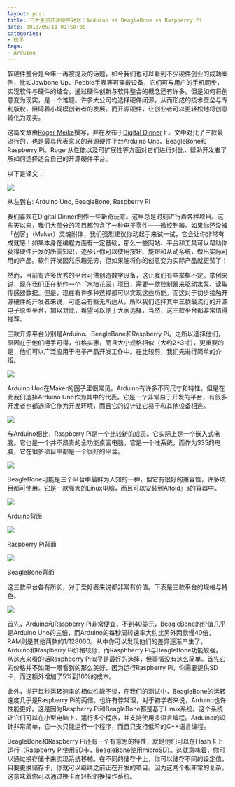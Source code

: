 ```yaml
---
layout: post
title: 三大主流开源硬件对比：Arduino vs BeagleBone vs Raspberry Pi
date: 2013/05/11 01:50:00
categories:
- 技术
tags:
- Arduino
---
```


软硬件整合是今年一再被提及的话题，如今我们也可以看到不少硬件创业的成功案例，比如Jawbone Up、Pebble手表等可穿戴设备，它们可与用户的手机同步，实现软件与硬件的结合。通过硬件创新与软件整合的概念还有许多。但是如何将创意变为现实，是一个难题。许多大公司均选择硬件闭源，从而形成的技术壁垒与专利版权，阻碍着小规模创新者的发展。而开源硬件，让创业者可以更轻松地将创意转化为现实。

这篇文章由[Roger Meike](https://plus.google.com/110958667007088273579/about)撰写，并在发布于[Digital Dinner](http://digitaldiner.blogspot.com/)上。文中对比了三款最流行的，也是最具代表意义的开源硬件平台Arduino Uno、BeagleBone和Raspberry Pi。Roger从性能以及可扩展性等方面对它们进行对比，帮助开发者了解如何选择适合自己的开源硬件平台。

以下是译文：

![](http://pics.naaln.com/blog/2019-01-14-85007.jpg-basicBlog) 

从左到右: Arduino Uno, BeagleBone, Raspberry Pi

我们喜欢在Digital Dinner制作一些新奇玩意。这里总是时刻进行着各种项目。这些天以来，我们大部分的项目都包含了一种电子零件——微控制器。如果你还没被「创客」（Maker）灵魂附体，我们强烈建议你动起手来试一试，它会让你非常有成就感！如果本身在编程方面有一定基础，那么一些网站、平台和工具可以帮助你获得硬件开发的所需知识，逐步让你可以使用按钮、旋钮和从动系统，做出实际可用的产品。软件开发固然乐趣无穷，但如果能将你的创意变为实际产品就更赞了！

然而，目前有许多优秀的平台可供创造数字设备，这让我们有些举棋不定。举例来说，现在我们正在制作一个「水培花园」项目，需要一款控制器来驱动水泵、读取传感器数据。但是，现在有许多种选择都可以实现这些功能。而这对于初步接触开源硬件的开发者来说，可能会有些无所适从。所以我们选择其中三款最流行的开源电子原型平台，加以对比，希望可以便于大家选择，当然，这三款平台都非常值得推荐。

三款开源平台分别是Arduino、BeagleBone和Raspberry Pi。之所以选择他们，原因在于他们唾手可得，价格实惠，而且大小规格相似（大约2*3寸），更重要的是，他们可以广泛应用于电子产品开发工作中。在比较前，我们先进行简单的介绍。

![](http://pics.naaln.com/blog/2019-01-14-085007.jpg-basicBlog) 

Arduino Uno在Maker的圈子里很常见。Arduino有许多不同尺寸和特性，但是在此我们选择Arduino Uno作为其中的代表。它是一个非常易于开发的平台，有很多开发者也都选择它作为开发环境，而且它的设计让它易于和其他设备相连。

![](http://pics.naaln.com/blog/2019-01-14-085008.jpg-basicBlog) 

与Arduino相比，Raspberry Pi是一个比较新的成员。它实际上是一个嵌入式电脑。它也是一个并不昂贵的全功能桌面电脑。它是一个准系统，而作为$35的电脑，它在很多项目中都是一个很好的平台。

![](http://pics.naaln.com/blog/2019-01-14-085009.jpg-basicBlog) 

BeagleBone可能是三个平台中最鲜为人知的一种，但它有很好的兼容性，许多项目都可使用。它是一款强大的Linux电脑，而且可以安装到Altoid』s的容器中。

![](http://pics.naaln.com/blog/2019-01-14-085009.jpg-basicBlog) 

Arduino背面

![](http://pics.naaln.com/blog/2019-01-14-085011.jpg-basicBlog) 

Raspberry Pi背面

![](http://pics.naaln.com/blog/2019-01-14-085012.jpg-basicBlog) 

BeagleBone背面

这三款平台各有所长，对于爱好者来说都非常有价值。下表是三款平台的规格与特色。

![](http://pics.naaln.com/blog/2019-01-14-85013.jpg-basicBlog) 

首先，Arduino和Raspberry Pi非常便宜，不到40美元，BeagleBone的价值几乎是Arduino Uno的三倍，而Arduino的每秒周转速率大约比另外两款慢40倍，RAM则是其他两款的1/128000。从中你可以发现他们的差异逐渐产生了，Arduino和Raspberry Pi价格较低，而Rasphberry Pi与BeagleBone功能较强。从这点来看的话Rasphberry Pi似乎是最好的选择，但事情没有这么简单。首先它的价格并不如第一眼看到的那么美好，因为运行Raspberry Pi，你需要提供SD卡，而这额外增加了5%到10%的成本。

此外，抛开每秒运转速率的相似性能不谈，在我们的测试中，BeagleBone的运转速度几乎是Raspberry Pi的两倍。也许有悖常理，对于初学者来说，Arduino也许性能更好。这是因为Raspberry Pi和BeagleBone都是基于Linux系统。这个系统让它们可以在小型电脑上，运行多个程序，并支持使用多语言编程。Arduino的设计非常简单，它一次只能运行一个程序，而且只支持低阶的C++语言编程。

BeagleBone和Raspberry Pi还有一个有意思的特性，就是他们可以在Flash卡上运行（Raspberry Pi使用SD卡，BeagleBone使用microSD）。这就意味着，你可以通过换存储卡来实现系统移植。在不同的储存卡上，你可以储存不同的设定值，只要更换储存卡，你就可以继续之前正在开发的项目。因为这两个板非常的复杂，这意味着你可以通过换卡而轻松的换操作系统。

